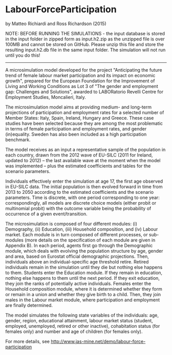 # LabourForceParticipation

by Matteo Richiardi and Ross Richardson (2015)

NOTE: BEFORE RUNNING THE SIMULATIONS - the input database is stored in the input folder in zipped form as input.h2.zip as the unzipped file is over 100MB and cannot be stored on GitHub.  Please unzip this file and store the resulting input.h2.db file in the same input folder.  The simulation will not run until you do this!

-------------------------------------------------------------------------------

A microsimulation model developed for the project "Anticipating the future trend of female labour market participation and its impact on economic growth", prepared for the European Foundation for the Improvement of Living and Working Conditions as Lot 3 of "The gender and employment gap: Challenges and Solutions", awarded to LABORatorio Revelli Centre for Employment Studies, Moncalieri, Italy.

The microsimulation model aims at providing medium- and long-term projections of participation and employment rates for a selected number of Member States: Italy, Spain, Ireland, Hungary and Greece. These case studies have been selected because they are among the most problematic in terms of female participation and employment rates, and gender (in)equality. Sweden has also been included as a high participation benchmark.

The model receives as an input a representative sample of the population in each country, drawn from the 2012 wave of EU-SILC (2011 for Ireland, updated to 2012) – the last available wave at the moment when the model was implemented – plus the estimated coefficients and tables for the scenario parameters.

Individuals effectively enter the simulation at age 17, the first age observed in EU-SILC data. The initial population is then evolved forward in time from 2013 to 2050 according to the estimated coefficients and the scenario parameters. Time is discrete, with one period corresponding to one year: correspondingly, all models are discrete choice models (either probit or multinomial probit) with the outcome variable being the probability of occurrence of a given event/transition.

The microsimulation is composed of four different modules: (i) Demography, (ii) Education, (iii) Household composition, and (iv) Labour market. Each module is in turn composed of different processes, or sub-modules (more details on the specification of each module are given in Appendix B). In each period, agents first go through the Demographic module, which deals with evolving the population structure by age, gender and area, based on Eurostat official demographic projections. Then, individuals above an individual-specific age threshold retire. Retired individuals remain in the simulation until they die but nothing else happens to them. Students enter the Education module. If they remain in education, nothing else happens to them until the next period. If they exit education, they join the ranks of potentially active individuals. Females enter the Household composition module, where it is determined whether they form or remain in a union and whether they give birth to a child. Then, they join males in the Labour market module, where participation and employment are finally determined. 

The model simulates the following state variables of the individuals: age, gender, region, educational attainment, labour market status (student, employed, unemployed, retired or other inactive), cohabitation status (for females only) and number and age of children (for females only). 

For more details, see http://www.jas-mine.net/demo/labour-force-participation

